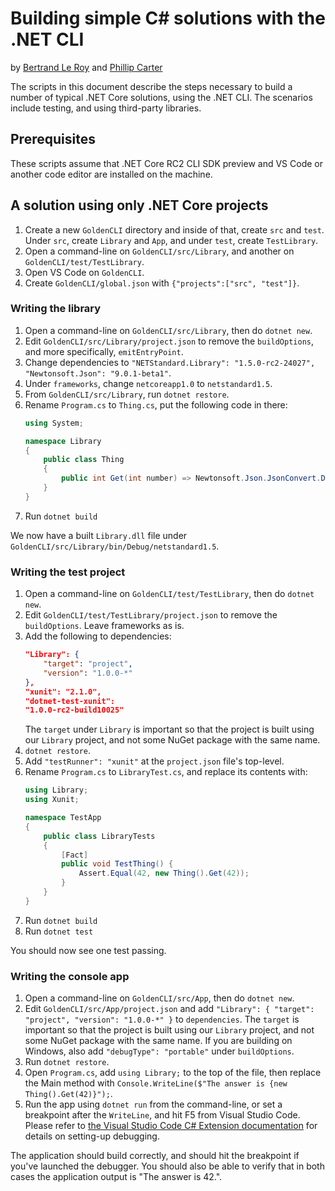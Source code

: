Building simple C# solutions with the .NET CLI
==============================================

by [Bertrand Le Roy](https://github.com/bleroy) and [Phillip Carter](https://github.com/cartermp)

The scripts in this document describe the steps necessary to build a number of typical .NET Core solutions, using the .NET CLI. The scenarios include testing, and using third-party libraries.

Prerequisites
-------------

These scripts assume that .NET Core RC2 CLI SDK preview and VS Code or another code editor are installed on the machine.

A solution using only .NET Core projects
----------------------------------------

1. Create a new `GoldenCLI` directory and inside of that, create `src` and `test`. Under `src`, create `Library` and `App`, and under `test`, create `TestLibrary`.
2. Open a command-line on `GoldenCLI/src/Library`, and another on `GoldenCLI/test/TestLibrary`.
3. Open VS Code on `GoldenCLI`.
4. Create `GoldenCLI/global.json` with `{"projects":["src", "test"]}`.

### Writing the library

1. Open a command-line on `GoldenCLI/src/Library`, then do `dotnet new`.
2. Edit `GoldenCLI/src/Library/project.json` to remove the `buildOptions`, and more specifically, `emitEntryPoint`.
3. Change dependencies to `"NETStandard.Library": "1.5.0-rc2-24027", "Newtonsoft.Json": "9.0.1-beta1"`.
4. Under `frameworks`, change `netcoreapp1.0` to `netstandard1.5`.
5. From `GoldenCLI/src/Library`, run  `dotnet restore`.
6. Rename `Program.cs` to `Thing.cs`, put the following code in there:
    ```csharp
    using System;

    namespace Library
    {
        public class Thing
        {
            public int Get(int number) => Newtonsoft.Json.JsonConvert.DeserializeObject<int>($"{number}");
        }
    }
    ```
7. Run `dotnet build`

We now have a built `Library.dll` file under `GoldenCLI/src/Library/bin/Debug/netstandard1.5`.

### Writing the test project

1. Open a command-line on `GoldenCLI/test/TestLibrary`, then do `dotnet new`.
2. Edit `GoldenCLI/test/TestLibrary/project.json` to remove the `buildOptions`. Leave frameworks as is.
3. Add the following to dependencies:
    ```json
    "Library": {
        "target": "project",
        "version": "1.0.0-*"
    },
    "xunit": "2.1.0",
    "dotnet-test-xunit":
    "1.0.0-rc2-build10025"
    ```
    The `target` under `Library` is important so that the project is built using our `Library` project, and not some NuGet package with the same name.
4. `dotnet restore`.
5. Add `"testRunner": "xunit"` at the `project.json` file's top-level.
6. Rename `Program.cs` to `LibraryTest.cs`, and replace its contents with:
    ```csharp
    using Library;
    using Xunit;

    namespace TestApp
    {
        public class LibraryTests
        {
            [Fact]
            public void TestThing() {
                Assert.Equal(42, new Thing().Get(42));
            }
        }
    }
    ```
7. Run `dotnet build`
8. Run `dotnet test`

You should now see one test passing.

### Writing the console app

1. Open a command-line on `GoldenCLI/src/App`, then do `dotnet new`.
2. Edit `GoldenCLI/src/App/project.json` and add `"Library": { "target": "project", "version": "1.0.0-*" }` to `dependencies`. The `target` is important so that the project is built using our `Library` project, and not some NuGet package with the same name. If you are building on Windows, also add `"debugType": "portable"` under `buildOptions`.
3. Run `dotnet restore`.
4. Open `Program.cs`, add `using Library;` to the top of the file, then replace the Main method with `Console.WriteLine($"The answer is {new Thing().Get(42)}");`.
5. Run the app using `dotnet run` from the command-line, or set a breakpoint after the `WriteLine`, and hit F5 from Visual Studio Code. Please refer to [the Visual Studio Code C# Extension documentation](https://github.com/OmniSharp/omnisharp-vscode/blob/master/debugger.md) for details on setting-up debugging.

The application should build correctly, and should hit the breakpoint if you've launched the debugger. You should also be able to verify that in both cases the application output is "The answer is 42.".
